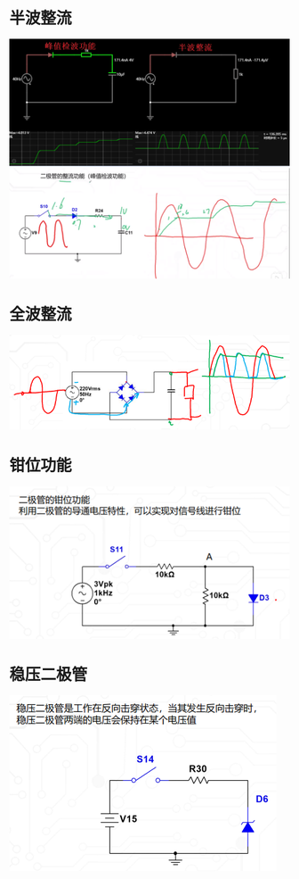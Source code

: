 # 半波整流
![](../photo/Pasted%20image%2020250805110900.png)
![](../photo/Pasted%20image%2020250805110930.png)
# 全波整流
![](../photo/Pasted%20image%2020250805113352.png)

# 钳位功能
![](../photo/Pasted%20image%2020250805114635.png)

# 稳压二极管
![](../photo/Pasted%20image%2020250805115936.png)
